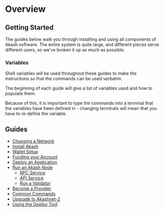 # Overview

## Getting Started

The guides below walk you through installing and using all components of Akash software. The entire system is quite large, and different pieces serve different users, so we've broken it up as much as possible.

### Variables

Shell variables will be used throughout these guides to make the instructions so that the commands can be used verbatim.

The beginning of each guide will give a list of variables used and how to populate them.

Because of this, it is important to type the commands into a terminal that the variables have been defined in - changing terminals will mean that you have to re-define the variable.

## Guides

* [Choosing a Network](version.md)
* [Install Akash](install.md)
* [Wallet Setup](wallet.md)
* [Funding your Account](funding.md)
* [Deploy an Application](deploy.md)
* [Run an Akash Node](node/)
  * [RPC Service](node/rpc-service.md)
  * [API Service](node/api-service.md)
  * [Run a Validator](node/validator.md)
* [Become a Provider](https://github.com/ovrclk/docs/tree/76810c25a93cec002e1d6ef1a9d2fc6741fa896b/guides/provider.md)
* [Common Commands](general-commands.md)
* [Upgrade to Akashnet-2](upgrade-mainnet.md)
* [Using the Deploy Tool](deploy-tool.md)

